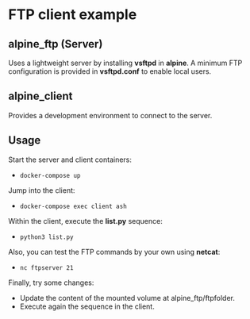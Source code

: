 # FTP client example

## alpine_ftp (Server)
Uses a lightweight server by installing **vsftpd** in **alpine**. A minimum FTP configuration is provided in **vsftpd.conf** to enable local users.

## alpine_client
Provides a development environment to connect to the server.

## Usage
Start the server and client containers:
* ```docker-compose up```

Jump into the client:
* ```docker-compose exec client ash```

Within the client, execute the **list.py** sequence:
* ```python3 list.py```

Also, you can test the FTP commands by your own using **netcat**:
* ```nc ftpserver 21```

Finally, try some changes:
* Update the content of the mounted volume at alpine_ftp/ftpfolder.
* Execute again the sequence in the client.

